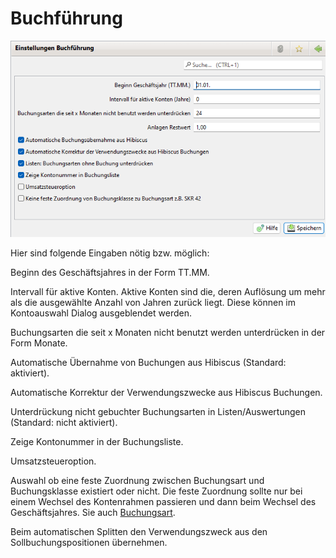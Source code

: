 # Buchführung

![](../../../v3.1.x/administration/einstellungen/img/Buchfuehrung.png)

Hier sind folgende Eingaben nötig bzw. möglich:

Beginn des Geschäftsjahres in der Form TT.MM.

Intervall für aktive Konten. Aktive Konten sind die, deren Auflösung um mehr als die ausgewählte Anzahl von Jahren zurück liegt. Diese können im Kontoauswahl Dialog ausgeblendet werden.

Buchungsarten die seit x Monaten nicht benutzt werden unterdrücken in der Form Monate.

Automatische Übernahme von Buchungen aus Hibiscus (Standard: aktiviert).

Automatische Korrektur der Verwendungszwecke aus Hibiscus Buchungen.

Unterdrückung nicht gebuchter Buchungsarten in Listen/Auswertungen (Standard: nicht aktiviert).

Zeige Kontonummer in der Buchungsliste.

Umsatzsteueroption.

Auswahl ob eine feste Zuordnung zwischen Buchungsart und Buchungsklasse existiert oder nicht. Die feste Zuordnung sollte nur bei einem Wechsel des Kontenrahmen passieren und dann beim Wechsel des Geschäftsjahres. Sie auch [Buchungsart](../../../allgemeine-funktionen/administration/admbuchf/buchungsart.md).

Beim automatischen Splitten den Verwendungszweck aus den Sollbuchungspositionen übernehmen.
